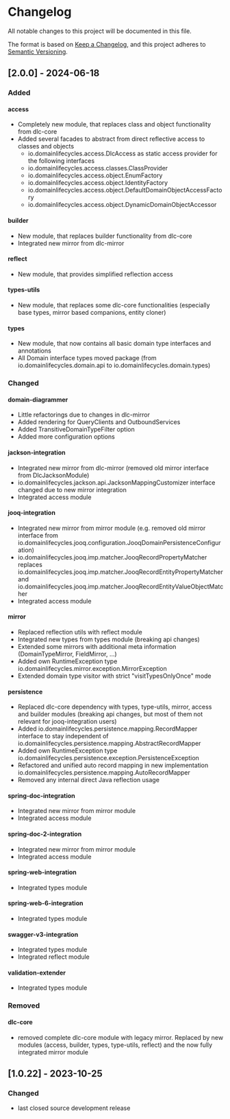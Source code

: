 # Changelog

All notable changes to this project will be documented in this file.

The format is based on [Keep a Changelog](https://keepachangelog.com/en/1.0.0/),
and this project adheres to [Semantic Versioning](https://semver.org/spec/v2.0.0.html).

## [2.0.0] - 2024-06-18

### Added

#### access
- Completely new module, that replaces class and object functionality from dlc-core
- Added several facades to abstract from direct reflective access to classes and objects
    - io.domainlifecycles.access.DlcAccess as static access provider for the following interfaces
    - io.domainlifecycles.access.classes.ClassProvider
    - io.domainlifecycles.access.object.EnumFactory
    - io.domainlifecycles.access.object.IdentityFactory
    - io.domainlifecycles.access.object.DefaultDomainObjectAccessFactory
    - io.domainlifecycles.access.object.DynamicDomainObjectAccessor

#### builder
- New module, that replaces builder functionality from dlc-core
- Integrated new mirror from dlc-mirror

#### reflect
- New module, that provides simplified reflection access

#### types-utils
- New module, that replaces some dlc-core functionalities (especially base types, mirror based companions, entity cloner)

#### types
- New module, that now contains all basic domain type interfaces and annotations
- All Domain interface types moved package (from io.domainlifecycles.domain.api to io.domainlifecycles.domain.types)

### Changed

#### domain-diagrammer
- Little refactorings due to changes in dlc-mirror
- Added rendering for QueryClients and OutboundServices
- Added TransitiveDomainTypeFilter option
- Added more configuration options

#### jackson-integration
- Integrated new mirror from dlc-mirror (removed old mirror interface from DlcJacksonModule)
- io.domainlifecycles.jackson.api.JacksonMappingCustomizer interface changed due to new mirror integration
- Integrated access module

#### jooq-integration
- Integrated new mirror from mirror module (e.g. removed old mirror interface from io.domainlifecycles.jooq.configuration.JooqDomainPersistenceConfiguration)
- io.domainlifecycles.jooq.imp.matcher.JooqRecordPropertyMatcher replaces io.domainlifecycles.jooq.imp.matcher.JooqRecordEntityPropertyMatcher and io.domainlifecycles.jooq.imp.matcher.JooqRecordEntityValueObjectMatcher
- Integrated access module

#### mirror
- Replaced reflection utils with reflect module
- Integrated new types from types module (breaking api changes)
- Extended some mirrors with additional meta information (DomainTypeMirror, FieldMirror, ...)
- Added own RuntimeException type io.domainlifecycles.mirror.exception.MirrorException
- Extended domain type visitor with strict "visitTypesOnlyOnce" mode

#### persistence
- Replaced dlc-core dependency with types, type-utils, mirror, access and builder modules (breaking api changes, but most of them not relevant for jooq-integration users)
- Added io.domainlifecycles.persistence.mapping.RecordMapper interface to stay independent of io.domainlifecycles.persistence.mapping.AbstractRecordMapper
- Added own RuntimeException type io.domainlifecycles.persistence.exception.PersistenceException
- Refactored and unified auto record mapping in new implementation io.domainlifecycles.persistence.mapping.AutoRecordMapper
- Removed any internal direct Java reflection usage

#### spring-doc-integration
- Integrated new mirror from mirror module
- Integrated access module

#### spring-doc-2-integration
- Integrated new mirror from mirror module
- Integrated access module

#### spring-web-integration
- Integrated types module

#### spring-web-6-integration
- Integrated types module

#### swagger-v3-integration
- Integrated types module
- Integrated reflect module

#### validation-extender
- Integrated types module

### Removed

#### dlc-core
- removed complete dlc-core module with legacy mirror. Replaced by new modules (access, builder, types, type-utils, reflect) and the now fully integrated mirror module

## [1.0.22] - 2023-10-25

### Changed
- last closed source development release



